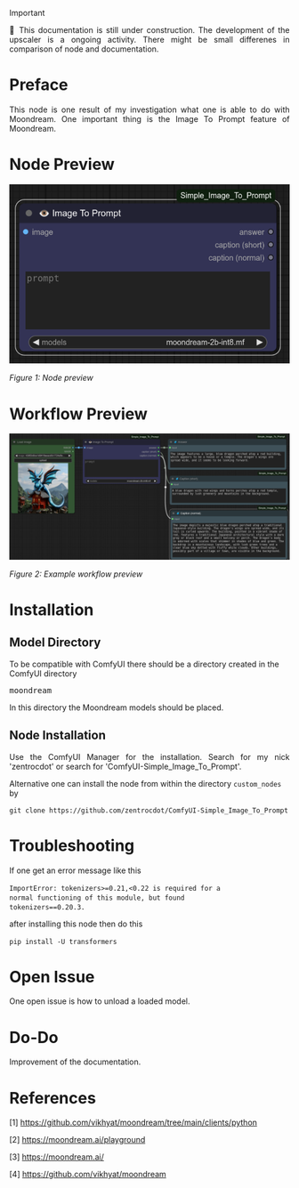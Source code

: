 > [!IMPORTANT]  
> <p align="justify">🚧 This documentation is still under 
> construction. The development of the upscaler is a ongoing 
> activity. There might be small differenes in comparison of 
> node and documentation.</p>

# Preface

<p align="justify">This node is one result of my investigation
what one is able to do with Moondream. One important thing is
the Image To Prompt feature of Moondream.</p>

# Node Preview

<img src="./images/node_preview.png" alt="node preview" width="512">
<p><i>Figure 1: Node preview</i></p>

# Workflow Preview

<img src="./images/workflow_preview.png" alt="workflow preview" width="1024">
<p><i>Figure 2: Example workflow preview</i></p>

# Installation

## Model Directory

To be compatible with ComfyUI there should be a directory created in the ComfyUI directory

<pre>moondream</pre>

In this directory the Moondream models should be placed.

## Node Installation

<p align="justify">Use the ComfyUI Manager for the installation.
Search for my nick 'zentrocdot' or search for 'ComfyUI-Simple_Image_To_Prompt'.</p>

Alternative one can install the node from within the directory <code>custom_nodes</code> by

```
git clone https://github.com/zentrocdot/ComfyUI-Simple_Image_To_Prompt
```

# Troubleshooting

If one get an error message like this 

<code>ImportError: tokenizers>=0.21,<0.22 is required for a normal functioning of this module, but found tokenizers==0.20.3.</code>

after installing this node then do this

```pip install -U transformers```

# Open Issue

<p align="justify">One open issue is how to unload a loaded model.</p>

# Do-Do

Improvement of the documentation.

# References

[1] https://github.com/vikhyat/moondream/tree/main/clients/python

[2] https://moondream.ai/playground

[3] https://moondream.ai/

[4] https://github.com/vikhyat/moondream
